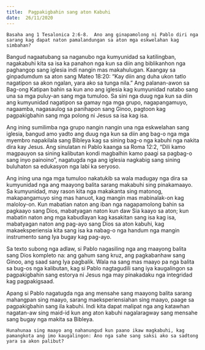 ```yaml
---
title:  Pagpakigbahin sang aton Kabuhi
date:  26/11/2020
---
```


`Basaha ang 1 Tesalonica 2:6-8.  Ano ang ginapamolong ni Pablo diri nga sarang kag dapat naton pamalandungan sa aton mga eskwelahan kag simbahan?`

Bangud nagaatubang sa naganubo nga kumyunidad sa katilingban, nagakabuhi kita sa isa ka panahon nga kun sa diin ang biblikanhon nga paghangop sang iglesia indi nangin mas makahulugan.  Kaangay sa ginpadumdum sa aton sang Mateo 18:20:  “Kay diin ang duha ukon tatlo nagatipon sa akon ngalan, yara ako sa tunga nila.”  Ang palanan-awon sa Bag-ong Katipan bahin sa kun ano ang iglesia kag kumyunidad natabo sang una sa mga puluy-an sang mga tumuloo.  Sa sini nga duug nga kun sa diin ang kumyunidad nagatipon sa gamay nga mga grupo, nagapangamuyo, nagaamba, nagasaulog sa panihapon sang Ginoo, pagtoon kag pagpakigbahin sang mga polong ni Jesus sa isa kag isa.

Ang ining sumilimba nga grupo nangin nangin una nga eskwelahan sang iglesia, bangud amo yadto ang duug nga kun sa diin ang bag-o nga mga myembro napakilala sang Bibleya kag sa sining bag-o nga kabuhi nga nakita dira kay Jesus.  Ang sinulatan ni Pablo kaanga sa Roma 12:2, “Dili kamo magpauyon sa sining kalibutan kondi magbalhin kamo paagi sa pagbag-o sang inyo painoino”, nagatugda nga ang iglesia nagkabig sang sining buluhaton sa edukasyon nga labi ka seryoso.

Ang ining una nga mga tumuloo nakatukib sa wala madugay nga dira sa kumyunidad nga ang maayong balita sarang makabuhi sing pinakamaayo.  Sa kumyunidad, may rason kita nga makakanta sing matonog, makapangamuyo sing mas hanuot, kag mangin mas mabinalak-on kag maloloy-on.  Kun mabatian naton ang iban nga nagapamolong bahin sa pagkaayo sang Dios, mabatyagan naton kun daw Sia kaayo sa aton; kun mabatin naton ang mga kabudlayan kag kasakitan sang isa kag isa, mabatyagan naton ang pag-ayo sang Dios sa aton kabuhi, kag makaeksperiensia kita sang isa ka nabag-o nga handum nga mangin instrumento sang Iya bugay kag pag-ayo.

Sa texto subong nga adlaw, si Pablo nagasiling nga ang maayong balita sang Dios kompleto na: ang gahum sang kruz, ang pagkabanhaw sang Ginoo, ang saad sang Iya pagbalik.  Wala na sang mas maayo pa nga balita sa bug-os nga kalibutan, kag si Pablo nagtagudili sang iya kaugalingon sa pagpakigbahin sang estorya ni Jesus nga may pinakadaku nga integridad kag pagpakigsaad.

Apang si Pablo nagatugda nga ang mensahe sang maayong balita sarang mahangpan sing maayo, sarang maeksperiensiahan sing maayo, paage sa pagpakigbahin sang ila kabuhi.  Indi kita dapat malipat nga ang katawhan nagatan-aw sing maid-id kun ang aton kabuhi nagalaragway sang mensahe sang bugay nga makita sa Bibleya.

`Hunahunaa sing maayo ang nahanungud kun paano ikaw magkabuhi, kag pamangkota ang imo kaugalingon: Ano nga sahe sang saksi ako sa sadtong yara sa akon palibut?`